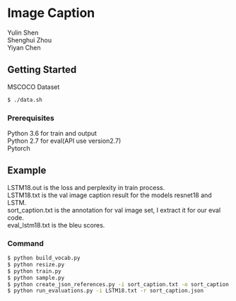# Image Caption

Yulin Shen \
Shenghui Zhou \
Yiyan Chen 

## Getting Started

MSCOCO Dataset

```bash
$ ./data.sh   
```

### Prerequisites

Python 3.6 for train and output \
Python 2.7 for eval(API use version2.7) \
Pytorch


## Example

LSTM18.out is the loss and perplexity in train process. \
LSTM18.txt is the val image caption result for the models resnet18 and LSTM. \
sort_caption.txt is the annotation for val image set, I extract it for our eval code. \
eval_lstm18.txt is the bleu scores.

### Command

```bash
$ python build_vocab.py   
$ python resize.py
$ python train.py
$ python sample.py
$ python create_json_references.py -i sort_caption.txt -o sort_caption.json
$ python run_evaluations.py -i LSTM18.txt -r sort_caption.json
```
